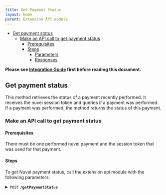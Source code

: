 ```yaml
---
title: Get Payment Status
layout: home
parent: Extension API module
---
```

- [Get payment status](#get-payment-status)
  - [Make an API call to get payment status](#make-an-api-call-to-get-payment-status)
    - [Prerequisites](#prerequisites)
    - [Steps](#steps)
      - [Parameters](#parameters)
      - [Responses](#responses)

**Please see [Integration Guide](IntegrationGuide.md) first before reading this document.**

## Get payment status

This method retrieves the status of a payment recently performed. It receives the nuvei session token and queries if a payment was performed. If a payment was performed, the method returns the status of this payment.

### Make an API call to get payment status

#### Prerequisites

There must be one performed nuvei payment and the session token that was used for that payment.

#### Steps

To get Nuvei payment status, call the extension api module with the following parameters:


<details>
 <summary><code>POST</code> <code><b>/getPaymentStatus</b></code></summary>

##### Parameters

> | name         | type     | data type | description                                                                             |
> | ------------ | -------- | --------- | --------------------------------------------------------------------------------------- |
> | sessionToken | required | string    | The session identifier to be used by the request that processed the newly opened order. |

##### Responses

> | http code | content-type       | response                                                                                                                                                                                                                                                                                                                                                                                                                                                                                                                                                                                                                                                                                                                                                      |
> | --------- | ------------------ | ------------------------------------------------------------------------------------------------------------------------------------------------------------------------------------------------------------------------------------------------------------------------------------------------------------------------------------------------------------------------------------------------------------------------------------------------------------------------------------------------------------------------------------------------------------------------------------------------------------------------------------------------------------------------------------------------------------------------------------------------------------- |
> | `200`     | `application/json` | `{"PaymentStatusResponse": {"sessionToken?": "string", "version?": "string", "status?": "string", "transactionStatus?": "string", "amount?": "string", "currency?": "string", "userPaymentOption?": {"userPaymentOptionId?": "string"}, "customData?": "string", "clientUniqueId?": "string", "gwExtendedErrorCode?": "number", "gwErrorCode?": "number", "gwErrorReason?": "string", "paymentMethodErrorCode?": "number", "paymentMethodErrorReason?": "string", "authCode?": "string", "merchantSiteId?": "string", "transactionType?": "string", "userTokenId?": "string", "transactionId?": "string", "errCode?": "number", "reason?": "string", "paymentOption": {"type": "'card'", "uniqueCC": "string", "threeD": {}}, "clientRequestId?": "string"}}` |
> | `400`     | `application/json` | `{ errors: [{ message: string, field: string }]`                                                                                                                                                                                                                                                                                                                                                                                                                                                                                                                                                                                                                                                                                                              |

</details>
